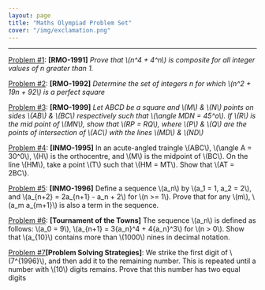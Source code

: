 ```yaml
---
layout: page
title: "Maths Olympiad Problem Set"
cover: "/img/exclamation.png"
---
```


---

[Problem #1](problem-1): **[RMO-1991]** *Prove that \\(n^4 + 4^n\\) is composite for all integer values of n greater than 1.* 

[Problem #2](problem-2): **[RMO-1992]** *Determine the set of integers n for which \\(n^2 + 19n + 92\\) is a perfect square*

[Problem #3](problem-3): **[RMO-1999]** *Let ABCD be a square and \\(M\\) & \\(N\\) points on sides \\(AB\\) & \\(BC\\) respectively such that \\(\angle MDN = 45^o\\). If \\(R\\) is the mid point of \\(MN\\), show that \\(RP = RQ\\), where \\(P\\) & \\(Q\\) are the points of intersection of \\(AC\\) with the lines \\(MD\\) & \\(ND\\)*

[Problem #4](problem-4): **[INMO-1995]** In an acute-angled traingle \\(ABC\\), \\(\angle A = 30^0\\), \\(H\\) is the orthocentre, and \\(M\\) is the midpoint of \\(BC\\). On the line \\(HM\\), take a point \\(T\\) such that \\(HM = MT\\). Show that \\(AT = 2BC\\).

[Problem #5](problem-5): **[INMO-1996]** Define a sequence \\(a_n\\) by \\(a_1 = 1, a_2 = 2\\), and \\(a_{n+2} = 2a_{n+1} - a_n + 2\\) for \\(n >= 1\\). Prove that for any \\(m\\), \\(a_m a_{m+1}\\) is also a term in the sequence.

[Problem #6](problem-6): **[Tournament of the Towns]** The sequence \\(a_n\\) is defined as follows: \\(a_0 = 9\\), \\(a_{n+1} = 3{a_n}^4 + 4{a_n}^3\\) for \\(n > 0\\). Show that \\(a_{10}\\) contains more than \\(1000\\) nines in decimal notation.

[Problem #7](problem-7)**[Problem Solving Strategies]**: We strike the first digit of \\(7^{1996}\\), and then add it to the remaining number. This is repeated until a number with \\(10\\) digits remains. Prove that this number has two equal digits

